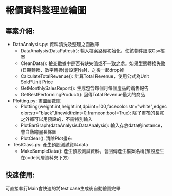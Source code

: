 # 報價資料整理並繪圖
## 專案介紹:
- DataAnalysis.py: 資料清洗及整理之函數庫
    - DataAnalysis(DataPath:str): 輸入檔案路徑初始化，使該物件讀取Csv檔案
    - CleanData(): 檢查數據中是否有缺失值或不一致之處。如果型態轉換失敗(日期轉換、數字轉換)會設定NaN，之後一起drop掉
    - CalculateTotalRevenue(): 計算Total Revenue，使用公式為Unit Sold*Unit Price
    - GetMonthlySalesReport(): 生成包含每個月每個產品的銷售報告
    - GetBestPerformingProduct(): 回傳Total Revenue最大的商品
- Plotting.py: 畫圖函數庫
    - Plottiing(weight:int,height:int,dpi:int=100,facecolor:str="white",edgecolor:str="black",linewidth:int=0,frameon:bool=True): 除了畫布的長寬之外都可以用預設的，不需特別輸入
    - PlotBarGraph(dataAnalysis:DataAnalysis): 輸入存放data的instance，會自動繪畫長條圖
    - PlotClear(): 清除Plot畫布
- TestClass.py: 產生預設測試資料data
    - MakeSampleData(): 產生預設測試資料，會回傳產生檔案名稱(預設產生在code同層資料夾下方)

## 快速使用:
可直接執行Main會快速的將test case生成後自動繪圖完畢